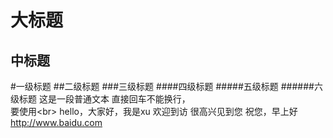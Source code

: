 大标题
===
中标题
------
  #一级标题
  ##二级标题
  ###三级标题
  ####四级标题
  #####五级标题
  ######六级标题
这是一段普通文本
直接回车不能换行，</br>
要使用\<br>
    hello，大家好，我是xu
    欢迎到访
    很高兴见到您
    祝您，早上好 http://www.baidu.com
